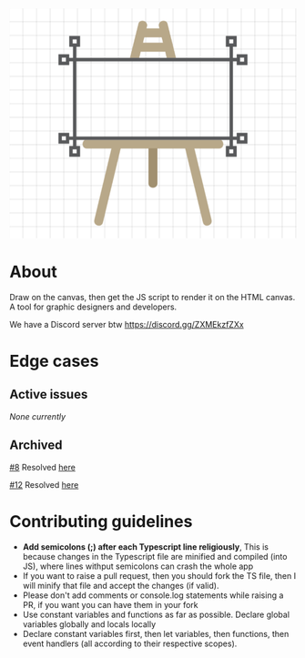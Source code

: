 <meta charset="UTF-8">
    <meta name="viewport" content="width=device-width, initial-scale=1.0">
    <meta name="description" content="Draw on the canvas, then get the js script to render it on the HTML canvas">
    <meta name="keywords" content="draw, canvas, js, script, render, design, html, code, canvascript, graphic">
    <meta name="author" content="Viraj Bijpuria">
    <meta property="og:title" content="CanvaScript - Design for the canvas">
    <meta property="og:description"
        content="Draw on the canvas, then get the js script to render it on the HTML canvas. A tool for graphic designers and developers.">
    <meta property="og:image" content="https://vbprodev.github.io/Canvascript/CanvaScript.png">
    <meta property="og:url" content="https://vbprodev.github.io/Canvascript/">
    <meta property="og:type" content="website">
<img src="assets/CanvaScript.png" alt="Canvascript logo">
<h1>About</h1>
<p>Draw on the canvas, then get the JS script to render it on the HTML canvas. A tool for graphic designers and developers.</p>
<p>We have a Discord server btw <a href="https://discord.gg/ZXMEkzfZXx" target="_blank">https://discord.gg/ZXMEkzfZXx</a></p>
<h1>Edge cases</h1>
<h2>Active issues</h2>
<i>None currently</i>
<h2>Archived</h2>
<p><a href="https://github.com/VBproDev/Canvascript/issues/8" target="_blank">#8</a> Resolved <a href="https://github.com/VBproDev/Canvascript/pull/9" target="_blank">here</a></p>
<p><a href="https://github.com/VBproDev/Canvascript/issues/12" target="_blank">#12</a> Resolved <a href="https://github.com/VBproDev/Canvascript/pull/15" target="_blank">here</a></p>
<h1>Contributing guidelines</h1>
<ul>
    <li><b>Add semicolons (;) after each Typescript line religiously</b>, This is because changes in the Typescript file are minified and compiled (into JS), where lines withput semicolons can crash the whole app</li>
    <li>If you want to raise a pull request, then you should fork the TS file, then I will minify that file and accept the changes (if valid).</li>
    <li>Please don't add comments or console.log statements while raising a PR, if you want you can have them in your fork</li>
    <li>Use constant variables and functions as far as possible. Declare global variables globally and locals locally</li>
    <li>Declare constant variables first, then let variables, then functions, then event handlers (all according to their respective scopes).</li>
</ul>
